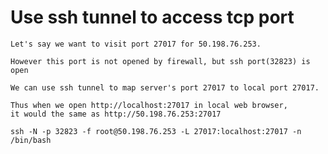 Use ssh tunnel to access tcp port
=================================
```
Let's say we want to visit port 27017 for 50.198.76.253.

However this port is not opened by firewall, but ssh port(32823) is open

We can use ssh tunnel to map server's port 27017 to local port 27017.

Thus when we open http://localhost:27017 in local web browser,
it would the same as http://50.198.76.253:27017

ssh -N -p 32823 -f root@50.198.76.253 -L 27017:localhost:27017 -n /bin/bash
```
